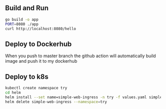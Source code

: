 ## Build and Run
``` sh
go build -o app
PORT=8080 ./app
curl http://localhost:8080/hello
```

## Deploy to Dockerhub
When you push to master branch the github action will automatically build image and push it to my dockerhub

## Deploy to k8s
``` sh
kubectl create namespace try
cd helm
helm install --set name=simple-web-ingress -n try -f values.yaml simple-web-ingress .
helm delete simple-web-ingress --namespace=try
```